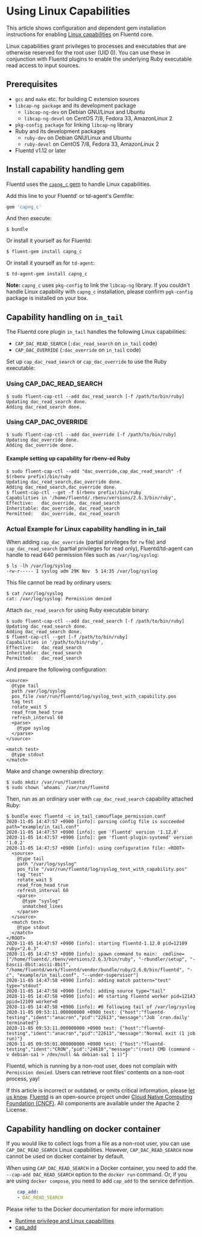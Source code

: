 # Using Linux Capabilities

This article shows configuration and dependent gem installation instructions for enabling [Linux capabilities](https://man7.org/linux/man-pages/man7/capabilities.7.html) on Fluentd core.

Linux capabilities grant privileges to processes and executables that are otherwise reserved for the root user (UID 0). You can use these in conjunction with Fluentd plugins to enable the underlying Ruby executable read access to input sources.

## Prerequisites

* `gcc` and `make` etc. for building C extension sources
* `libcap-ng package` and its development package
  * `libcap-ng-dev` on Debian GNU/Linux and Ubuntu
  * `libcap-ng-devel` on CentOS 7/8, Fedora 33, AmazonLinux 2
* `pkg-config package` for linking `libcap-ng` library
* Ruby and its development packages
  * `ruby-dev` on Debian GNU/Linux and Ubuntu
  * `ruby-devel` on CentOS 7/8, Fedora 33, AmazonLinux 2
* Fluentd v1.12 or later

## Install capability handling gem

Fluentd uses the [`capng_c` gem](https://github.com/fluent-plugins-nursery/capng_c) to handle Linux capabilities.

Add this line to your Fluentd' or td-agent's Gemfile:

```ruby
gem 'capng_c'
```

And then execute:

```text
$ bundle
```

Or install it yourself as for Fluentd:

```text
$ fluent-gem install capng_c
```

Or install it yourself as for `td-agent`:

```text
$ td-agent-gem install capng_c
```

**Note:** `capng_c` uses `pkg-config` to link the `libcap-ng` library. If you couldn't handle Linux capability with `capng_c` installation, please confirm `pgk-config` package is installed on your box.

## Capability handling on `in_tail`

The Fluentd core plugin `in_tail` handles the following Linux capabilities:

* `CAP_DAC_READ_SEARCH` \(`:dac_read_search` on `in_tail` code\)
* `CAP_DAC_OVERRIDE` \(`:dac_override` on `in_tail` code\)

Set up `cap_dac_read_search` or `cap_dac_override` to use the Ruby executable:

### Using CAP\_DAC\_READ\_SEARCH

```text
$ sudo fluent-cap-ctl --add dac_read_search [-f /path/to/bin/ruby]
Updating dac_read_search done.
Adding dac_read_search done.
```

### Using CAP\_DAC\_OVERRIDE

```text
$ sudo fluent-cap-ctl --add dac_override [-f /path/to/bin/ruby]
Updating dac_override done.
Adding dac_override done.
```

#### Example setting up capability for rbenv-ed Ruby

```text
$ sudo fluent-cap-ctl --add "dac_override,cap_dac_read_search" -f $(rbenv prefix)/bin/ruby
Updating dac_read_search,dac_override done.
Adding dac_read_search,dac_override done.
$ fluent-cap-ctl --get -f $(rbenv prefix)/bin/ruby
Capabilities in '/home/fluentd/.rbenv/versions/2.6.3/bin/ruby',
Effective:   dac_override, dac_read_search
Inheritable: dac_override, dac_read_search
Permitted:   dac_override, dac_read_search
```

### Actual Example for Linux capability handling in in\_tail

When adding `cap_dac_override` \(partial privileges for `rw` file\) and `cap_dac_read_search` \(partial privileges for read only\), Fluentd/td-agent can handle to read 640 permission files such as `/var/log/syslog`:

```text
$ ls -lh /var/log/syslog
-rw-r----- 1 syslog adm 29K Nov  5 14:35 /var/log/syslog
```

This file cannot be read by ordinary users:

```text
$ cat /var/log/syslog
cat: /var/log/syslog: Permission denied
```

Attach `dac_read_search` for using Ruby executable binary:

```text
$ sudo fluent-cap-ctl --add dac_read_search [-f /path/to/bin/ruby]
Updating dac_read_search done.
Adding dac_read_search done.
$ fluent-cap-ctl --get [-f /path/to/bin/ruby]
Capabilities in '/path/to/bin/ruby',
Effective:   dac_read_search
Inheritable: dac_read_search
Permitted:   dac_read_search
```

And prepare the following configuration:

```text
<source>
  @type tail
  path /var/log/syslog
  pos_file /var/run/fluentd/log/syslog_test_with_capability.pos
  tag test
  rotate_wait 5
  read_from_head true
  refresh_interval 60
  <parse>
    @type syslog
  </parse>
</source>

<match test>
  @type stdout
</match>
```

Make and change ownership directory:

```text
$ sudo mkdir /var/run/fluentd
$ sudo chown `whoami` /var/run/fluentd
```

Then, run as an ordinary user with `cap_dac_read_search` capability attached Ruby:

```text
$ bundle exec fluentd -c in_tail_camouflage_permission.conf
2020-11-05 14:47:57 +0900 [info]: parsing config file is succeeded path="example/in_tail.conf"
2020-11-05 14:47:57 +0900 [info]: gem 'fluentd' version '1.12.0'
2020-11-05 14:47:57 +0900 [info]: gem 'fluent-plugin-systemd' version '1.0.2'
2020-11-05 14:47:57 +0900 [info]: using configuration file: <ROOT>
  <source>
    @type tail
    path "/var/log/syslog"
    pos_file "/var/run/fluentd/log/syslog_test_with_capability.pos"
    tag "test"
    rotate_wait 5
    read_from_head true
    refresh_interval 60
    <parse>
      @type "syslog"
      unmatched_lines
    </parse>
  </source>
  <match test>
    @type stdout
  </match>
</ROOT>
2020-11-05 14:47:57 +0900 [info]: starting fluentd-1.12.0 pid=12109 ruby="2.6.3"
2020-11-05 14:47:57 +0900 [info]: spawn command to main:  cmdline=["/home/fluentd/.rbenv/versions/2.6.3/bin/ruby", "-rbundler/setup", "-Eascii-8bit:ascii-8bit", "/home/fluentd/work/fluentd/vendor/bundle/ruby/2.6.0/bin/fluentd", "-c", "example/in_tail.conf", "--under-supervisor"]
2020-11-05 14:47:58 +0900 [info]: adding match pattern="test" type="stdout"
2020-11-05 14:47:58 +0900 [info]: adding source type="tail"
2020-11-05 14:47:58 +0900 [info]: #0 starting fluentd worker pid=12143 ppid=12109 worker=0
2020-11-05 14:47:58 +0900 [info]: #0 following tail of /var/log/syslog
2020-11-05 09:53:11.000000000 +0900 test: {"host":"fluentd-testing","ident":"anacron","pid":"22613","message":"Job `cron.daily' terminated"}
2020-11-05 09:53:11.000000000 +0900 test: {"host":"fluentd-testing","ident":"anacron","pid":"22613","message":"Normal exit (1 job run)"}
2020-11-05 09:55:01.000000000 +0900 test: {"host":"fluentd-testing","ident":"CRON","pid":"24610","message":"(root) CMD (command -v debian-sa1 > /dev/null && debian-sa1 1 1)"}
```

Fluentd, which is running by a non-root user, does not complain with `Permission denied`. Users can retrieve root files' contents on a non-root process, yay!

If this article is incorrect or outdated, or omits critical information, please [let us know](https://github.com/fluent/fluentd-docs-gitbook/issues?state=open). [Fluentd](http://www.fluentd.org/) is an open-source project under [Cloud Native Computing Foundation \(CNCF\)](https://cncf.io/). All components are available under the Apache 2 License.

## Capability handling on docker container
If you would like to collect logs from a file as a non-root user, you can use `CAP_DAC_READ_SEARCH` Linux capabilities.
However, `CAP_DAC_READ_SEARCH` now cannot be used on docker container by default.

When using `CAP_DAC_READ_SEARCH` in a Docker container, you need to add the `--cap-add DAC_READ_SEARCH` option to the `docker run` command.
Or, if you are using `docker compose`, you need to add `cap_add` to the service definition.

```yml
    cap_add:
    - DAC_READ_SEARCH
```

Please refer to the Docker documentation for more information:

- [Runtime privilege and Linux capabilities](https://docs.docker.com/engine/containers/run/#runtime-privilege-and-linux-capabilities)
- [cap_add](https://docs.docker.com/reference/compose-file/services/#cap_add)
